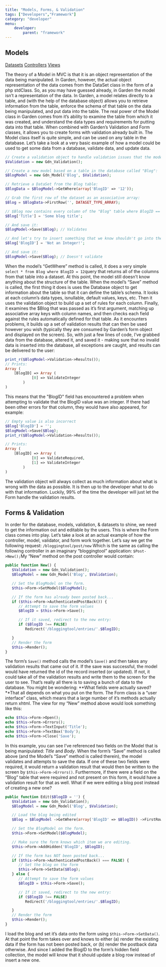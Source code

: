 ```yaml
---
title: "Models, Forms, & Validation"
tags: ["Developers","Framework"]
category: "developer"
menu:
    developer:
        parent: "framework"
---
```


## Models

[Datasets](/framework/datasets)
[Controllers](/framework/controllers)
[Views](/framework/views)

The theory of a Model in MVC is that it is an object representation of the data being manipulated. In Garden, however, the actual object representation of the data comes from the DataSet class in the form of a php stdClass. So, as you may have guessed already, in Garden the model isn’t a representation of the data. In Garden, a model relates directly to a table, and (with the help of the database object) allows you to retrieve information from the table, enforce the schema of that table on the data being manipulated, and put data into the table. The real power of the Model class in Garden comes from it’s ability to examine the table from which it was created, and understand the data types and requirements for putting data into that table. When combined with Garden’s Validation and Form classes, it allows you to create forms with validation already built in. The Model class itself is quite simple, and can be used on any table in the database. Let’s take a look at a very basic example of how a model could be used to get some data from a database, validate data, and update data.

```php
// Create a validation object to handle validation issues that the model will encounter:
$Validation = new Gdn_Validation();

// Create a new model based on a table in the database called "Blog":
$BlogModel = new Gdn_Model('Blog', $Validation);

// Retrieve a DataSet from the Blog table:
$BlogData = $BlogModel->GetWhere(array('BlogID' => '12'));

// Grab the first row of the dataset as an associative array:
$Blog = $BlogData->FirstRow('', DATASET_TYPE_ARRAY);

// $Blog now contains every column of the "Blog" table where BlogID == 12. Let's change something:
$Blog['Title'] = 'Some blog title';

// And save it:
$BlogModel->Save($Blog); // Validates

// And let's try to insert something that we know shouldn't go into the database:
$Blog['BlogID'] = 'Not an Integer!';

// And save it:
$BlogModel->Save($Blog); // Doesn't validate
```

When the model’s “GetWhere” method is called, it does a very simple `select * from Blog where BlogID = 12`query that returns all of the columns from that table into a dataset. At this point, the model still doesn’t know anything about the structure of the table. When the model’s “Save” method is called, the first thing it does is uses the Database object to get information about the table so that it can define the table’s schema. It looks at each column’s data types, isnullable, default values, keys, etc. Then it uses the validation object to build up a set of rules for each column. Finally, it examines the \$Blog that was passed as it’s first argument, matching up associative array keys with column names, and then checks each field against the rules automatically defined for that table. As it encounters problems, it builds up a set of validation results that can then be used however you wish (typically they are consumed by Garden’s form object and displayed on the screen). So, with just a few lines of code, I’ve grabbed data from the database, altered it, and saved it - making sure that no invalid data is inserted into the database, all exceptions are caught, and results can be delivered to the user:

```php
print_r($BlogModel->Validation->Results());
// Prints:
Array (
    [BlogID] => Array (
            [0] => ValidateInteger
        )
)
```

This means that the "BlogID" field has encountered a problem when attempting to validate that the BlogID value was an integer. If there had been other errors for that column, they would have also appeared, for example:

```php
// Empty value is also incorrect
$Blog['BlogID'] = '';
$BlogModel->Save($Blog);
print_r($BlogModel->Validation->Results());

// Prints:
Array (
    [BlogID] => Array (
            [0] => ValidateRequired,
            [1] => ValidateInteger
        )
)
```

The validation object will always collect as much information about what is wrong with the data as possible. It is then up to the developer what to do with that information. Luckily, 99% of the time the developer will just let the Form handle the validation results.

## Forms & Validation

In order for the database, models, validation, & datasets to shine, we need to get the information out and editable by the users. This is where the Form class comes into play. Let’s take a look at an actual example of how the controller, model, validator, and form work together. Let’s say we get the following request: `/bloggingtool/post/new` Which is the same as calling the following controller in an imaginary “bloggingtool” application: `$Post->New();`My “New” method on the post controller would contain:

```php
public function New() {
   $Validation = new Gdn_Validation();
   $BlogModel = new Gdn_Model('Blog', $Validation);

   // Set the BlogModel on the form.
   $this->Form->SetModel($BlogModel);

   // If the form has already been posted back...
   if ($this->Form->AuthenticatedPostBack()) {
      // Attempt to save the form values
      $BlogID = $this->Form->Save();

      // If it saved, redirect to the new entry:
      if ($BlogID !== FALSE)
         Redirect('/bloggingtool/entries/'.$BlogID);

   }
   // Render the form
   $this->Render();
}
```

The form’s `Save()` method calls the model’s `Save()` and then takes any validation results that came out of it. If the save was successful, the model would have returned the id of the record inserted (or updated). If not, it could take all of the validation results and write them to the screen for the user to see. That’s really all there is to saving a bunch of data to the database. You might be wondering: **What fields were actually saved?**That all depends on what you put on the form. The Form class is a “user interface” class, which means that a large number of it’s methods actually return xhtml. The view for my “New” method above would look something like this:

```php
echo $this->Form->Open();
echo $this->Form->Errors();
echo $this->Form->TextInput('Title');
echo $this->Form->TextBox('Body');
echo $this->Form->Close('Save');
```

In this example, you can see I’ve referenced two fields on the Model that is being manipulated: *Title* and *Body*. When the form’s “Save” method is called above (and the Model’s “Save” method is called therein), the model validates and attempts to save the data. If one of these two fields were required, it would return a validation result that would then be written to the screen by `$this->Form->Errors()`. Furthermore, if there were a field on the “Blog” table that were required and not present on this form, it would have a validation result for that as well. What if we were editing a blog post instead of creating a new one?

```php
public function Edit($BlogID = '') {
   $Validation = new Gdn_Validation();
   $BlogModel = new Gdn_Model('Blog', $Validation);

   // Load the blog being edited 
   $Blog = $BlogModel ->GetWhere(array('BlogID' => $BlogID)) ->FirstRow();

   // Set the BlogModel on the form.
   $this->Form->SetModel($BlogModel);

   // Make sure the form knows which item we are editing.
   $this->Form->AddHidden('BlogID', $BlogID);

   // If the form has NOT been posted back...
   if ($this->Form->AuthenticatedPostBack() === FALSE) {
      // Set the blog on the form
      $this->Form->SetData($Blog);
   } else {
      // Attempt to save the form values
      $BlogID = $this->Form->Save();

      // If it saved, redirect to the new entry:
      if ($BlogID !== FALSE)
         Redirect('/bloggingtool/entries/'.$BlogID);

   }
   // Render the form
   $this->Render();
}
```

I load the blog and set it’s data onto the form using `$this->Form->SetData()`. At that point the form takes over and knows to either (a) render the existing data if the form has not been posted back, or (b) render the postback data otherwise. And since I added the BlogID to the form’s hidden field collection, the model will know that it should update a blog row instead of insert a new one.

